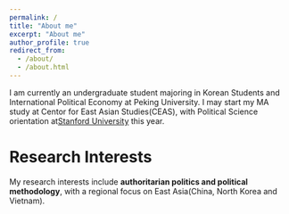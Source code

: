 ```yaml
---
permalink: /
title: "About me"
excerpt: "About me"
author_profile: true
redirect_from: 
  - /about/
  - /about.html
---
```

I am currently an undergraduate student majoring in Korean Students and International Political Economy at Peking University. I may start my MA study at Centor for East Asian Studies(CEAS), with Political Science orientation at[Stanford University](https://ceas.stanford.edu/) this year. <br>
 
# Research Interests
My research interests include **authoritarian politics and political methodology**, with a regional focus on East Asia(China, North Korea and Vietnam). <br>



<!---Activity and Service--->
<!---Experience--->
